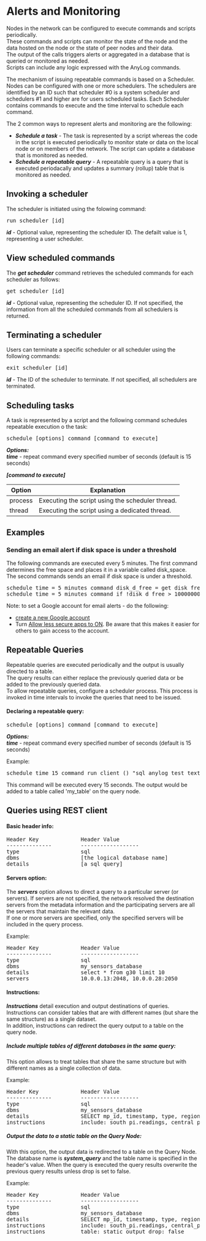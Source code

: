 # Alerts and Monitoring

Nodes in the network can be configured to execute commands and scripts periodically.  
These commands and scripts can monitor the state of the node and the data hosted on the node or the state of peer nodes and their data.  
The output of the calls triggers alerts or aggregated in a database that is queried or monitored as needed.  
Scripts can include any logic expressed with the AnyLog commands.

The mechanism of issuing repeatable commands is based on a Scheduler.  
Nodes can be configured with one or more schedulers. The schedulers are identified by an ID such that scheduler #0 is a system scheduler and 
schedulers #1 and higher are for users scheduled tasks. 
Each Scheduler contains commands to execute and the time interval to schedule each command.  

The 2 common ways to represent alerts and monitoring are the following:
* ***Schedule a task*** - The task is represented by a script whereas the code in the script is executed periodically to monitor state or data on the local node or on members of the network. The script can update a database that is monitored as needed.
* ***Schedule a repeatable query*** - A repeatable query is a query that is executed periodacally and updates a summary (rollup) table that is monitored as needed.

## Invoking a scheduler
The scheduler is initiated using the folowing command:
<pre>
run scheduler [id]
</pre>
***id*** - Optional value, representing the scheduler ID. The defailt value is 1, representing a user scheduler.

## View scheduled commands
The ***get scheduler*** command retrieves the scheduled commands for each scheduler as follows:
<pre>
get scheduler [id]
</pre>
***id*** - Optional value, representing the scheduler ID. If not specified, the information from all the scheduled commands from all schedulers is returned.

## Terminating a scheduler
Users can terminate a specific scheduler or all scheduler using the following commands:
<pre>
exit scheduler [id]
</pre>
***id*** - The ID of the scheduler to terminate. If not specified, all schedulers are terminated.


## Scheduling tasks

A task is represented by a script and the following command schedules repeatable execution o the task:

<pre>
schedule [options] command [command to execute]
</pre>

***Options:***  
***time*** - repeat command every specified number of seconds (default is 15 seconds)

***[command to execute]***

| Option        | Explanation  |
| ------------- | ------------| 
| process | Executing the script using the scheduler thread. |
| thread | Executing the script using a dedicated thread. |

## Examples

### Sending an email alert if disk space is under a threshold

The following commands are executed every 5 minutes. 
The first command determines the free space and places it in a variable called disk_space.  
The second commands sends an email if disk space is under a threshold.

<pre>
schedule time = 5 minutes command disk_d_free = get disk free d:\
schedule time = 5 minutes command if !disk_d_free > 1000000000 then email where from = anylog.iot@gmail.com and password = google4anylog and to = my_name@my_company.com and subject = "anylog alert" and message = "Disk Drive D is under a threshold"
</pre>

Note: to set a Google account for email alerts - do the following:
* [create a new Google account](https://accounts.google.com/signup)
* Turn [Allow less secure apps to ON](https://myaccount.google.com/lesssecureapps). Be aware that this makes it easier for others to gain access to the account.


## Repeatable Queries

Repeatable queries are executed periodically and the output is usually directed to a table.  
The query results can either replace the previously queried data or be added to the previously queried data.  
To allow repeatable queries, configure a scheduler process. This process is invoked in time intervals to invoke the queries that need to be issued.

#### Declaring a repeatable query:

<pre>
schedule [options] command [command to execute]
</pre>

***Options:***  
***time*** - repeat command every specified number of seconds (default is 15 seconds)

Example:
<pre>
schedule time 15 command run client () "sql anylog_test text table: my_table drop: false SELECT max(timestamp), avg(value) from ping_sensor where period (  minute, 1, now(), timestamp, and device_name='APC SMART X 3000')"
</pre>

This command will be executed every 15 seconds. The output would be added to a table called 'my_table' on the query node.

## Queries using REST client

#### Basic header info:
<pre>
Header Key             Header Value          
--------------         ------------------
type                   sql
dbms                   [the logical database name]
details                [a sql query]
</pre>

#### Servers option:
The ***servers*** option allows to direct a query to a particular server (or servers).
If servers are not specified, the network resolved the destination servers from the metadata information and the participating servers are all the servers that maintain the relevant data.  
If one or more servers are specified, only the specified servers will be included in the query process.

Example:
<pre>
Header Key             Header Value          
--------------         ------------------
type                   sql
dbms                   my_sensors_database
details                select * from g30 limit 10
servers                10.0.0.13:2048, 10.0.0.28:2050     
</pre>

#### Instructions:
***Instructions*** detail execution and output destinations of queries.
Instructions can consider tables that are with different names (but share the same structure) as a single dataset.  
In addition, instructions can redirect the query output to a table on the query node.

##### Include multiple tables of different databases in the same query:
This option allows to treat tables that share the same structure but with different names as a single collection of data.
 
Example:
<pre>
Header Key             Header Value          
--------------         ------------------
type                   sql
dbms                   my_sensors_database
details                SELECT mp_id, timestamp, type, region, substation, bank_customer, aphase, bphase, cphase from readings WHERE type='A' AND mp_id=16976001 OR mp_id=54544001 OR mp_id=37318000 AND timestamp >= '2019-12-01 00:00:00' AND timestamp <= '2019-12-07 00:00:00' 
instructions           include: south_pi.readings, central_pi.readings
</pre>

##### Output the data to a static table on the Query Node:
With this option, the output data is redirected to a table on the Query Node. The database name is ***system_query*** and the table name is specified in the header's value.
When the query is executed the query results overwrite the previous query results unless drop is set to false.

Example:
<pre>
Header Key             Header Value          
--------------         ------------------
type                   sql
dbms                   my_sensors_database
details                SELECT mp_id, timestamp, type, region, substation, bank_customer, aphase, bphase, cphase from readings WHERE type='A' AND mp_id=16976001 OR mp_id=54544001 OR mp_id=37318000 AND timestamp >= '2019-12-01 00:00:00' AND timestamp <= '2019-12-07 00:00:00' 
instructions           include: south_pi.readings, central_pi.readings
instructions           table: static_output drop: false 
</pre>

 